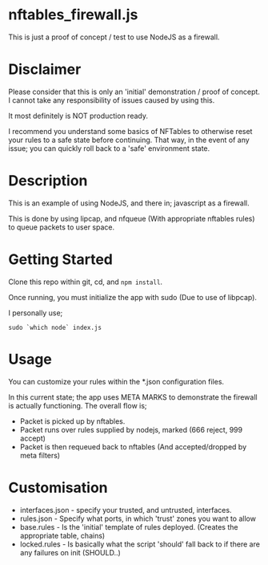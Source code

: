 # nftables_firewall.js
This is just a proof of concept / test to use NodeJS as a firewall.

# Disclaimer
Please consider that this is only an 'initial' demonstration / proof of
concept. I cannot take any responsibility of issues caused by using this.

It most definitely is NOT production ready.

I recommend you understand some basics of NFTables to otherwise reset your
rules to a safe state before continuing. That way, in the event of any
issue; you can quickly roll back to a 'safe' environment state.

# Description
This is an example of using NodeJS, and there in; javascript as a firewall.

This is done by using lipcap, and nfqueue (With appropriate nftables rules)
to queue packets to user space.

# Getting Started
Clone this repo within git, cd, and `npm install`.

Once running, you must initialize the app with sudo (Due to use of libpcap).

I personally use;

```sudo `which node` index.js```

# Usage
You can customize your rules within the *.json configuration files.

In this current state; the app uses META MARKS to demonstrate the firewall 
is actually functioning. The overall flow is;
 - Packet is picked up by nftables.
 - Packet runs over rules supplied by nodejs, marked (666 reject, 999 accept)
 - Packet is then requeued back to nftables (And accepted/dropped by meta
 filters)

# Customisation
* interfaces.json - specify your trusted, and untrusted, interfaces.
* rules.json - Specify what ports, in which 'trust' zones you want to allow
* base.rules - Is the 'initial' template of rules deployed. (Creates the 
appropriate table, chains)
* locked.rules - Is basically what the script 'should' fall back to if there
are any failures on init (SHOULD..)